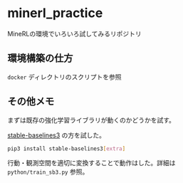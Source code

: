# minerl_practice

MineRLの環境でいろいろ試してみるリポジトリ

## 環境構築の仕方

`docker` ディレクトリのスクリプトを参照

## その他メモ

まずは既存の強化学習ライブラリが動くのかどうかを試す。

[stable-baselines3](https://github.com/DLR-RM/stable-baselines3) の方を試した。

```bash
pip3 install stable-baselines3[extra]
```

行動・観測空間を適切に変換することで動作はした。詳細は `python/train_sb3.py` 参照。
